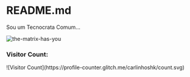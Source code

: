 # README.md

Sou um Tecnocrata Comum...

![the-matrix-has-you](https://user-images.githubusercontent.com/40872405/153966396-a373f490-6f47-499d-8955-46a5d86752bb.gif)


<h3> Visitor Count: </h3>
![Visitor Count](https://profile-counter.glitch.me/carlinhoshk/count.svg)

